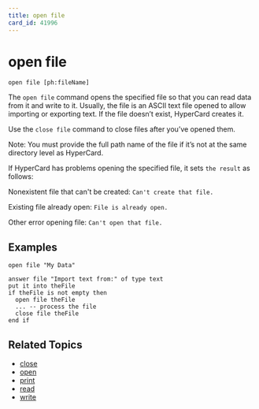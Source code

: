 ```yaml
---
title: open file
card_id: 41996
---
```


# open file

`open file [ph:fileName]`

The `open file` command opens the specified file so that you can read data from it and write to it. Usually, the file is an ASCII text file opened to allow importing or exporting text. If the file doesn’t exist, HyperCard creates it.

Use the `close file` command to close files after you’ve opened them.

Note: You must provide the full path name of the file if it’s not at the same directory level as HyperCard.

If HyperCard has problems opening the specified file, it sets `the result` as follows:

Nonexistent file that can't be created:
`Can't create that file.`

Existing file already open:
`File is already open.`

Other error opening file:
`Can't open that file.`

## Examples

```
open file "My Data"

answer file "Import text from:" of type text
put it into theFile
if theFile is not empty then
  open file theFile
  ... -- process the file
  close file theFile
end if
```

## Related Topics

* [close](/HyperTalkReference/commands/close)
* [open](/HyperTalkReference/commands/open)
* [print](/HyperTalkReference/commands/print)
* [read](/HyperTalkReference/commands/read)
* [write](/HyperTalkReference/commands/write)
